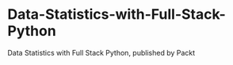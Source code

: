


# Data-Statistics-with-Full-Stack-Python
Data Statistics with Full Stack Python, published by Packt
